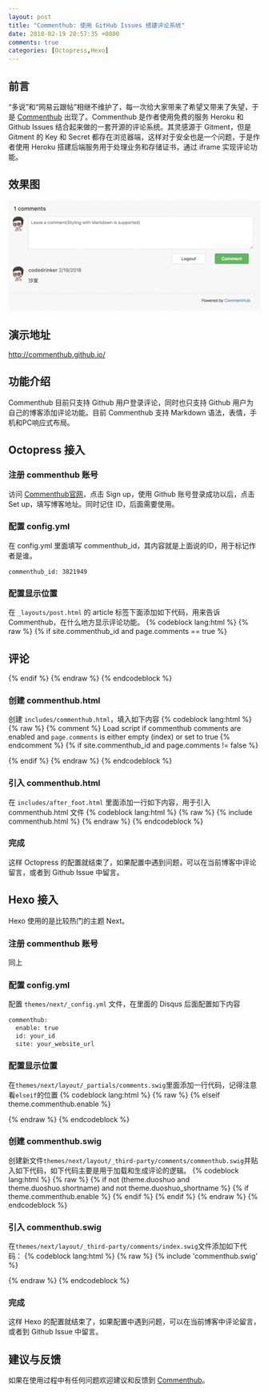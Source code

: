 ```yaml
---
layout: post
title: "Commenthub: 使用 GitHub Issues 搭建评论系统"
date: 2018-02-19 20:57:35 +0800
comments: true
categories: [Octopress,Hexo]
---
```


## 前言
“多说”和“网易云跟帖”相继不维护了，每一次给大家带来了希望又带来了失望，于是 [Commenthub](https://github.com/codedrinker/commenthub) 出现了。Commenthub 是作者使用免费的服务 Heroku 和 Github Issues 结合起来做的一套开源的评论系统。其灵感源于 Gitment，但是 Gitment 的 Key 和 Secret 都存在浏览器端，这样对于安全也是一个问题，于是作者使用 Heroku 搭建后端服务用于处理业务和存储证书，通过 iframe 实现评论功能。
<!-- more -->
## 效果图
![Demo](/images/posts/commenthub1.png) 

## 演示地址
http://commenthub.github.io/  

## 功能介绍
Commenthub 目前只支持 Github 用户登录评论，同时也只支持 Github 用户为自己的博客添加评论功能。目前 Commenthub 支持 Markdown 语法，表情，手机和PC响应式布局。
## Octopress 接入
### 注册 commenthub 账号
访问 [Commenthub官网](http://commenthub.herokuapp.com/)，点击 Sign up，使用 Github 账号登录成功以后，点击 Set up，填写博客地址。同时记住 ID，后面需要使用。

### 配置 config.yml
在 config.yml 里面填写 commenthub_id，其内容就是上面说的ID，用于标记作者是谁。
```
commenthub_id: 3821949
```

### 配置显示位置
在 `_layouts/post.html` 的 article 标签下面添加如下代码，用来告诉 Commenthub，在什么地方显示评论功能。
{% codeblock lang:html %}
{% raw %}
{% if site.commenthub_id and page.comments == true %}
  <section>
    <h1>评论</h1>
    <div id="commenthub_thread" aria-live="polite"></div>
  </section>
{% endif %}
{% endraw %}
{% endcodeblock %}

### 创建 commenthub.html
创建 `includes/commenthub.html`，填入如下内容
{% codeblock lang:html %}
{% raw %}
{% comment %} Load script if commenthub comments are enabled and `page.comments` is either empty (index) or set to true {% endcomment %}
{% if site.commenthub_id and page.comments != false %}
<script type="text/javascript">
    var commenthub_id = '{{ site.commenthub_id }}';
    var commenthub_website = '{{ site.url }}';
    var commenthub_identifier = '{{ page.url }}';
    var commenthub_url = '{{ site.url }}{{ page.url }}';
    var commenthub_title = '{{ page.title }}';
    (function () {
        var dsq = document.createElement('script');
        dsq.type = 'text/javascript';
        dsq.async = true;
        dsq.src = 'https://commenthub.herokuapp.com/js/embed.js';
        (document.getElementsByTagName('head')[0] || document.getElementsByTagName('body')[0]).appendChild(dsq);
    }());
</script>
{% endif %}
{% endraw %}
{% endcodeblock %}

### 引入 commenthub.html 
在 `includes/after_foot.html` 里面添加一行如下内容，用于引入 commenthub.html 文件
{% codeblock lang:html %}
{% raw %}
{% include commenthub.html %}
{% endraw %}
{% endcodeblock %}

### 完成
这样 Octopress 的配置就结束了，如果配置中遇到问题，可以在当前博客中评论留言，或者到 Github Issue 中留言。

## Hexo 接入
Hexo 使用的是比较热门的主题 Next。
### 注册 commenthub 账号
同上

### 配置 config.yml
配置 `themes/next/_config.yml` 文件，在里面的 Disqus 后面配置如下内容
```
commenthub:
  enable: true
  id: your_id
  site: your_website_url
```

### 配置显示位置
在`themes/next/layout/_partials/comments.swig`里面添加一行代码，记得注意看`elseif`的位置
{% codeblock lang:html %}
{% raw %}
  {% elseif theme.commenthub.enable %}
    <div class="comments" id="comments">
      <div id="commenthub_thread"></div>
    </div>
{% endraw %}
{% endcodeblock %}

### 创建 commenthub.swig
创建新文件`themes/next/layout/_third-party/comments/commenthub.swig`并贴入如下代码，如下代码主要是用于加载和生成评论的逻辑。
{% codeblock lang:html %}
{% raw %}
{% if not (theme.duoshuo and theme.duoshuo.shortname) and not theme.duoshuo_shortname %}
  {% if theme.commenthub.enable %}
      <script type="text/javascript">
        var commenthub_id = '{{ theme.commenthub.id }}';
        var commenthub_website = '{{ theme.commenthub.site }}';
        var commenthub_identifier = '{{ page.path }}';
        var commenthub_url = '{{ page.permalink }}';
        var commenthub_title = '{{ page.title| addslashes }}';
        var dsq = document.createElement('script');
            dsq.type = 'text/javascript';
            dsq.async = true;
            dsq.src = 'https://commenthub.herokuapp.com/js/embed.js';
            (document.getElementsByTagName('head')[0] || document.getElementsByTagName('body')[0]).appendChild(dsq);
      </script>
  {% endif %}
{% endif %}
{% endraw %}
{% endcodeblock %}

### 引入 commenthub.swig
在`themes/next/layout/_third-party/comments/index.swig`文件添加如下代码：
{% codeblock lang:html %}
{% raw %}
{% include 'commenthub.swig' %}

{% endraw %}
{% endcodeblock %}

### 完成
这样 Hexo 的配置就结束了，如果配置中遇到问题，可以在当前博客中评论留言，或者到 Github Issue 中留言。

## 建议与反馈
如果在使用过程中有任何问题欢迎建议和反馈到 [Commenthub](https://github.com/codedrinker/commenthub)。

